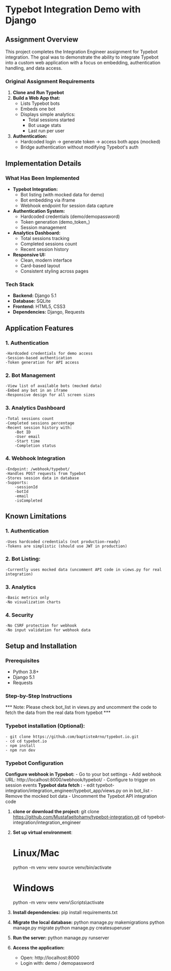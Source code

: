 # Typebot Integration Demo with Django

## Assignment Overview
This project completes the Integration Engineer assignment for Typebot integration. The goal was to demonstrate the ability to integrate Typebot into a custom web application with a focus on embedding, authentication handling, and data access.

### Original Assignment Requirements
1. **Clone and Run Typebot**
2. **Build a Web App that:**
   - Lists Typebot bots
   - Embeds one bot
   - Displays simple analytics:
     - Total sessions started
     - Bot usage stats
     - Last run per user
3. **Authentication:**
   - Hardcoded login → generate token → access both apps (mocked)
   - Bridge authentication without modifying Typebot's auth

## Implementation Details

### What Has Been Implemented
- **Typebot Integration:**
  - Bot listing (with mocked data for demo)
  - Bot embedding via iframe
  - Webhook endpoint for session data capture
- **Authentication System:**
  - Hardcoded credentials (demo/demopassword)
  - Token generation (demo_token_<id>)
  - Session management
- **Analytics Dashboard:**
  - Total sessions tracking
  - Completed sessions count
  - Recent session history
- **Responsive UI:**
  - Clean, modern interface
  - Card-based layout
  - Consistent styling across pages

### Tech Stack
- **Backend:** Django 5.1
- **Database:** SQLite
- **Frontend:** HTML5, CSS3
- **Dependencies:** Django, Requests


## Application Features
### 1. Authentication
    -Hardcoded credentials for demo access
    -Session-based authentication
    -Token generation for API access
### 2. Bot Management
    -View list of available bots (mocked data)
    -Embed any bot in an iframe
    -Responsive design for all screen sizes
### 3. Analytics Dashboard
    -Total sessions count
    -Completed sessions percentage
    -Recent session history with:
        -Bot ID
        -User email
        -Start time
        -Completion status
### 4. Webhook Integration
    -Endpoint: /webhook/typebot/
    -Handles POST requests from Typebot
    -Stores session data in database
    -Supports:
        -sessionId
        -botId
        -email
        -isCompleted

## Known Limitations
### 1. Authentication
    -Uses hardcoded credentials (not production-ready)
    -Tokens are simplistic (should use JWT in production)
### 2. Bot Listing:
    -Currently uses mocked data (uncomment API code in views.py for real integration)
### 3. Analytics
    -Basic metrics only
    -No visualization charts
### 4. Security
    -No CSRF protection for webhook
    -No input validation for webhook data

## Setup and Installation
### Prerequisites
- Python 3.8+
- Django 5.1
- Requests

### Step-by-Step Instructions
*** Note: Please check bot_list in views.py and uncomment the code to fetch the data from the real data from typebot ***
### Typebot installation (Optional):
    - git clone https://github.com/baptisteArno/typebot.io.git
    - cd cd typebot.io
    - npm install
    - npm run dev
### Typebot Configuration
**Configure webhook in Typebot:**
    - Go to your bot settings
    - Add webhook URL: http://localhost:8000/webhook/typebot/
    - Configure to trigger on session events
**Typebot data fetch :**
    - edit typebot-integration/integration_engineer/typebot_app/views.py on in bot_list
    - Remove the mocked bot data
    - Uncomment the Typebot API integration code

1. **clone or download the project:**
   git clone https://github.com/Mustafaeltohamy/typebot-integration.git
   cd typebot-integration/integration_engineer

2. **Set up virtual environment**:

    # Linux/Mac
    python -m venv venv
    source venv/bin/activate

    # Windows
    python -m venv venv
    venv\Scripts\activate
3. **Install dependencies:**
    pip install requirements.txt
4. **Migrate the local database:**
    python manage.py makemigrations
    python manage.py migrate
    python manage.py createsuperuser
5. **Run the server:**
    python manage.py runserver
6. **Access the application:**
    - Open: http://localhost:8000
    - Login with: demo / demopassword

